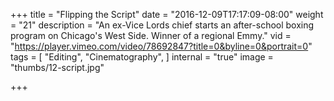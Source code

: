 +++
title = "Flipping the Script"
date = "2016-12-09T17:17:09-08:00"
weight = "21"
description = "An ex-Vice Lords chief starts an after-school boxing program on Chicago's West Side. Winner of a regional Emmy."
vid = "https://player.vimeo.com/video/78692847?title=0&byline=0&portrait=0"
tags = [ "Editing", "Cinematography", ]
internal = "true"
image = "thumbs/12-script.jpg"

+++
